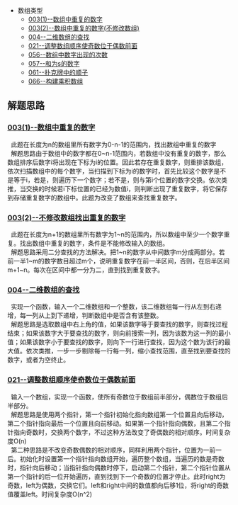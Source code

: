 * 数组类型
    * [003(1)--数组中重复的数字](Solution003.java)
    * [003(2)--数组中重复的数字(不修改数组)](Solution003.java)
    * [004--二维数组的查找](Solution004.java)
    * [021--调整数组顺序使奇数位于偶数前面](Solution021.java)
    * [056--数组中数字出现的次数](Solution056.java)
    * [057--和为s的数字](Solution057.java)
    * [061--扑克牌中的顺子](Solution061.java)
    * [066--构建乘积数组](Solution066.java)

   



解题思路
------
### [003(1)--数组中重复的数字](Solution003.java)
&nbsp;&nbsp;此题在长度为n的数组里所有数字为0-n-1的范围内，找出数组中重复的数字<br>
&nbsp;&nbsp;解题思路由于数组中的数字都在0~n-1范围内，若数组中没有重复的数字，那么数组排序后数字i将出现在下标为i的位置。因此若存在重复数字，则重排该数组，依次扫描数组中的每个数字，当扫描到下标为i的数字时，首先比较这个数字是不是等于i，若是，则遍历下一个数字；若不是，则与第i个位置的数字交换。依次类推，当交换的时候若i下标位置的已经为数值i，则判断出现了重复数字，将它保存到存储重复数字的数组中。此题为改变了数组来查找重复数字。<br>

### [003(2)--不修改数组找出重复的数字](Solution003.java)
&nbsp;&nbsp;此题在长度为n+1的数组里所有数字为1~n的范围内，所以数组中至少一个数字重复。找出数组中重复的数字，条件是不能修改输入的数组。<br>
&nbsp;&nbsp;解题思路采用二分查找的方法解决。把1~n的数字从中间数字m分成两部分。若前一半1~m的数字数目超过m个，说明重复数字在前一半区间，否则，在后半区间m+1~n。每次在区间中都一分为二，直到找到重复数字。<br>

### [004--二维数组的查找](Solution004.java)
&nbsp;&nbsp;实现一个函数，输入一个二维数组和一个整数，该二维数组每一行从左到右递增，每一列从上到下递增，判断数组中是否含有该整数。<br>
&nbsp;&nbsp;解题思路是选取数组中右上角的值，如果该数字等于要查找的数字，则查找过程结束；如果该数字大于要查找的数字，则向前搜索一列，因为该数为这一列的最小值；如果该数字小于要查找的数字，则向下一行进行查找，因为这个数为该行的最大值。依次类推，一步一步剔除每一行每一列，缩小查找范围，直至找到要查找的数字，或者为空终止。<br>

### [021--调整数组顺序使奇数位于偶数前面](Solution021.java)
&nbsp;&nbsp;输入一个数组，实现一个函数，使所有奇数位于数组前半部分，偶数位于数组后半部分。<br>
&nbsp;&nbsp;解题思路是使用两个指针，第一个指针初始化指向数组第一个位置且向后移动，第二个指针指向最后一个位置且向前移动。如果第一个指针指向偶数，且第二个指针指向奇数时，交换两个数字，不过这种方法改变了奇偶数的相对顺序。时间复杂度O(n)<br>
&nbsp;&nbsp;第二种思路是不改变奇数偶数的相对顺序，同样利用两个指针，位置为一前一后。初始化时设置第一个指针指向数组开始，遍历整个数组，当遍历的数是奇数时，指针向后移动；当指针指向偶数时停下，启动第二个指针，第二个指针位置从第一个指针的后一位开始遍历，直到找到下一个奇数的位置才停止。此时right为奇数，left为偶数，交换它们。left和right中间的数值都向后移1位，将right的奇数值覆盖left。时间复杂度O(n^2)<br>
